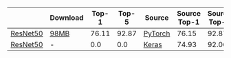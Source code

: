 |   | Download | Top-1 | Top-5 | Source | Source Top-1 | Source Top-5 |
|---|----------|-------|-------|--------|--------------|--------------|
| [ResNet50](https://arxiv.org/abs/1512.03385) | [98MB](https://dl.dropboxusercontent.com/s/s9hllnvbvxdp8j2/resnet50_torchvision.mlmodel?dl=0) | 76.11 | 92.87 | [PyTorch](https://github.com/pytorch/vision/blob/7aea80c9497ff78353fef1d9699490c5da6f41b6/torchvision/models/resnet.py#L256) | 76.15 | 92.87 |
| [ResNet50](https://arxiv.org/abs/1512.03385) | - | 0.0 | 0.0 | [Keras](https://github.com/keras-team/keras-applications/blob/bc89834ed36935ab4a4994446e34ff81c0d8e1b7/keras_applications/resnet_common.py#L423) | 74.93	| 92.06 |
